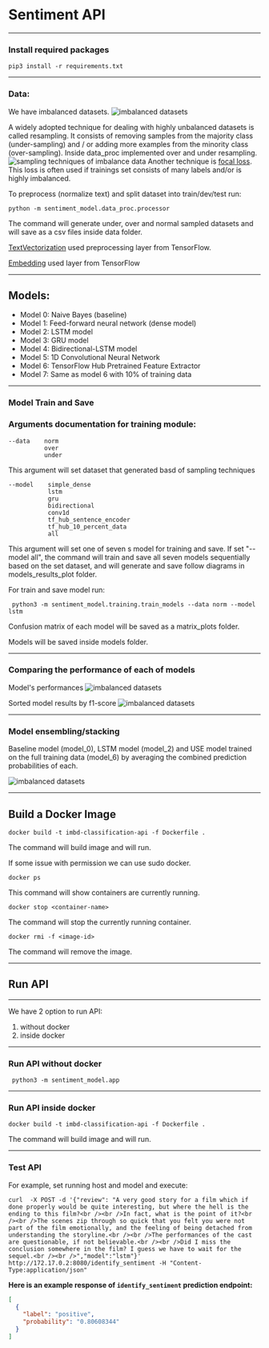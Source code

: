 # Sentiment API
***
### Install required packages

    pip3 install -r requirements.txt
***
### Data:

We have imbalanced datasets.
![imbalanced datasets](sentiment_model/data_plots/main_data_plot.png)

A widely adopted technique for dealing with highly unbalanced datasets is called resampling. It consists of removing
samples from the majority class (under-sampling) and / or adding more examples from the minority class (over-sampling).
Inside data_proc implemented over and under resampling.
![sampling techniques of imbalance data](resources/resampling.png)
Another technique
is [focal loss](https://www.tensorflow.org/addons/api_docs/python/tfa/losses/sigmoid_focal_crossentropy). This loss is
often used if trainings set consists of many labels and/or is highly imbalanced.

To preprocess (normalize text) and split dataset into train/dev/test run:
    
    python -m sentiment_model.data_proc.processor

The command will generate under, over and normal sampled datasets and will save as a csv files inside data folder.

[TextVectorization](https://www.tensorflow.org/api_docs/python/tf/keras/layers/TextVectorization) used preprocessing layer from TensorFlow.

[Embedding](https://www.tensorflow.org/api_docs/python/tf/keras/layers/Embedding) used layer from TensorFlow
***

## Models:

* Model 0: Naive Bayes (baseline)
* Model 1: Feed-forward neural network (dense model)
* Model 2: LSTM model
* Model 3: GRU model
* Model 4: Bidirectional-LSTM model
* Model 5: 1D Convolutional Neural Network
* Model 6: TensorFlow Hub Pretrained Feature Extractor
* Model 7: Same as model 6 with 10% of training data
***
### Model Train and Save

### Arguments documentation for training module:

```
--data    norm
          over
          under               
```
This argument will set dataset that generated basd of sampling techniques 

```
--model    simple_dense
           lstm
           gru
           bidirectional
           conv1d 
           tf_hub_sentence_encoder
           tf_hub_10_percent_data
           all                
```
This argument will set one of seven s model for training and save. If set "--model all", the command will train and save all seven models sequentially based on the set dataset, and will generate and save follow diagrams in models_results_plot folder.

For train and save model run:

     python3 -m sentiment_model.training.train_models --data norm --model lstm

Confusion matrix of each model will be saved as a matrix_plots folder.

Models will be saved inside models folder. 
***
### Comparing the performance of each of models

Model's performances
![imbalanced datasets](sentiment_model/models_results_plots/all_models_results.png)

Sorted model results by f1-score
![imbalanced datasets](sentiment_model/models_results_plots/all_models_f1_score.png)
***
### Model ensembling/stacking

Baseline model (model_0), LSTM model (model_2) and USE model trained on the full training data (model_6) by averaging the combined prediction probabilities of each.

![imbalanced datasets](sentiment_model/models_results_plots/all_models_f1_score_df_under_sampled.png)

***
## Build a Docker Image

    docker build -t imbd-classification-api -f Dockerfile .

The command will build image and will run.

If some issue with permission we can use sudo docker.

    docker ps

This command will show containers are currently running.

    docker stop <container-name>

The command will stop the currently running container.

    docker rmi -f <image-id>

The command will remove the image.
***

## Run API
***
We have 2 option to run API:
1. without docker
2. inside docker
***
### Run API without docker

     python3 -m sentiment_model.app

***

### Run API inside docker

    docker build -t imbd-classification-api -f Dockerfile .

The command will build image and will run. 
***

### Test API

For example, set running host and model and execute:

    curl  -X POST -d '{"review": "A very good story for a film which if done properly would be quite interesting, but where the hell is the ending to this film?<br /><br />In fact, what is the point of it?<br /><br />The scenes zip through so quick that you felt you were not part of the film emotionally, and the feeling of being detached from understanding the storyline.<br /><br />The performances of the cast are questionable, if not believable.<br /><br />Did I miss the conclusion somewhere in the film? I guess we have to wait for the sequel.<br /><br />","model":"lstm"}'  http://172.17.0.2:8080/identify_sentiment -H "Content-Type:application/json"



**Here is an example response of `identify_sentiment` prediction endpoint:**

```json
[
  {
    "label": "positive",
    "probability": "0.80608344"
  }
]
```